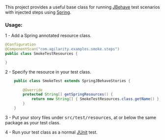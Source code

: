 This project provides a useful base class for running [JBehave](http://jbehave.org/reference/stable/) test scenarios with injected steps using [Spring](http://spring.io/).

### Usage:
1 - Add a Spring annotated resource class.
```java
@Configuration
@ComponentScan("com.agilarity.examples.smoke.steps")
public class SmokeTestResources {

}
```
2 - Specify the resource in your test class.
```java
    public class SmokeTest extends SpringJBehaveStories {
    
        @Override
        protected String[] getSpringResources() {
            return new String[] { SmokeTestResources.class.getName() };
        }
    }
```
3 - Put your story files under <tt>src/test/resources</tt>, at or below the same package as your test class.

4 - Run your test class as a normal [JUnit](http://junit.org/) test.